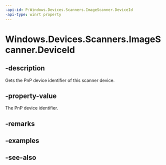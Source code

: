 ----api-id: P:Windows.Devices.Scanners.ImageScanner.DeviceId
-api-type: winrt property
---<!-- Property syntaxpublic string DeviceId { get; }--># Windows.Devices.Scanners.ImageScanner.DeviceId## -descriptionGets the PnP device identifier of this scanner device.## -property-valueThe PnP device identifier.## -remarks## -examples## -see-also